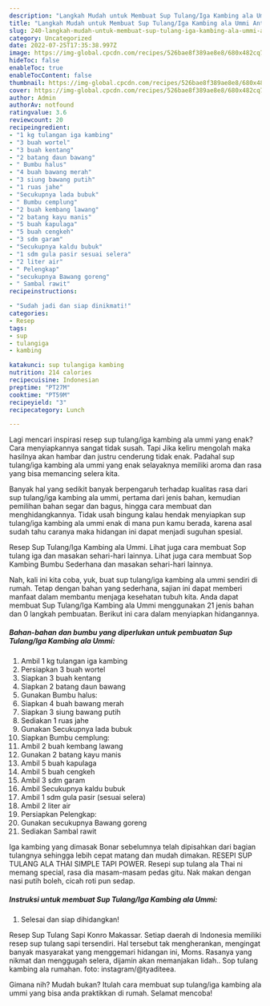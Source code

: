 ```yaml
---
description: "Langkah Mudah untuk Membuat Sup Tulang/Iga Kambing ala Ummi Anti Gagal"
title: "Langkah Mudah untuk Membuat Sup Tulang/Iga Kambing ala Ummi Anti Gagal"
slug: 240-langkah-mudah-untuk-membuat-sup-tulang-iga-kambing-ala-ummi-anti-gagal
category: Uncategorized
date: 2022-07-25T17:35:38.997Z
image: https://img-global.cpcdn.com/recipes/526bae8f389ae8e8/680x482cq70/sup-tulangiga-kambing-ala-ummi-foto-resep-utama.jpg
hideToc: false
enableToc: true
enableTocContent: false
thumbnail: https://img-global.cpcdn.com/recipes/526bae8f389ae8e8/680x482cq70/sup-tulangiga-kambing-ala-ummi-foto-resep-utama.jpg
cover: https://img-global.cpcdn.com/recipes/526bae8f389ae8e8/680x482cq70/sup-tulangiga-kambing-ala-ummi-foto-resep-utama.jpg
author: Admin
authorAv: notfound
ratingvalue: 3.6
reviewcount: 20
recipeingredient:
- "1 kg tulangan iga kambing"
- "3 buah wortel"
- "3 buah kentang"
- "2 batang daun bawang"
- " Bumbu halus"
- "4 buah bawang merah"
- "3 siung bawang putih"
- "1 ruas jahe"
- "Secukupnya lada bubuk"
- " Bumbu cemplung"
- "2 buah kembang lawang"
- "2 batang kayu manis"
- "5 buah kapulaga"
- "5 buah cengkeh"
- "3 sdm garam"
- "Secukupnya kaldu bubuk"
- "1 sdm gula pasir sesuai selera"
- "2 liter air"
- " Pelengkap"
- "secukupnya Bawang goreng"
- " Sambal rawit"
recipeinstructions:

- "Sudah jadi dan siap dinikmati!"
categories:
- Resep
tags:
- sup
- tulangiga
- kambing

katakunci: sup tulangiga kambing 
nutrition: 214 calories
recipecuisine: Indonesian
preptime: "PT27M"
cooktime: "PT59M"
recipeyield: "3"
recipecategory: Lunch

---
```



Lagi mencari inspirasi resep sup tulang/iga kambing ala ummi yang enak? Cara menyiapkannya sangat tidak susah. Tapi Jika keliru mengolah maka hasilnya akan hambar dan justru cenderung tidak enak. Padahal sup tulang/iga kambing ala ummi yang enak selayaknya memiliki aroma dan rasa yang bisa memancing selera kita.


Banyak hal yang sedikit banyak berpengaruh terhadap kualitas rasa dari sup tulang/iga kambing ala ummi, pertama dari jenis bahan, kemudian pemilihan bahan segar dan bagus, hingga cara membuat dan menghidangkannya. Tidak usah bingung kalau hendak menyiapkan sup tulang/iga kambing ala ummi enak di mana pun kamu berada, karena asal sudah tahu caranya maka hidangan ini dapat menjadi suguhan spesial.

Resep Sup Tulang/Iga Kambing ala Ummi. Lihat juga cara membuat Sop tulang iga dan masakan sehari-hari lainnya. Lihat juga cara membuat Sop Kambing Bumbu Sederhana dan masakan sehari-hari lainnya.


Nah, kali ini kita coba, yuk, buat sup tulang/iga kambing ala ummi sendiri di rumah. Tetap dengan bahan yang sederhana, sajian ini dapat memberi manfaat dalam membantu menjaga kesehatan tubuh kita. Anda dapat membuat Sup Tulang/Iga Kambing ala Ummi menggunakan 21 jenis bahan dan 0 langkah pembuatan. Berikut ini cara dalam menyiapkan hidangannya.

<!--inarticleads1-->

##### Bahan-bahan dan bumbu yang diperlukan untuk pembuatan Sup Tulang/Iga Kambing ala Ummi:

1. Ambil 1 kg tulangan iga kambing
1. Persiapkan 3 buah wortel
1. Siapkan 3 buah kentang
1. Siapkan 2 batang daun bawang
1. Gunakan  Bumbu halus:
1. Siapkan 4 buah bawang merah
1. Siapkan 3 siung bawang putih
1. Sediakan 1 ruas jahe
1. Gunakan Secukupnya lada bubuk
1. Siapkan  Bumbu cemplung:
1. Ambil 2 buah kembang lawang
1. Gunakan 2 batang kayu manis
1. Ambil 5 buah kapulaga
1. Ambil 5 buah cengkeh
1. Ambil 3 sdm garam
1. Ambil Secukupnya kaldu bubuk
1. Ambil 1 sdm gula pasir (sesuai selera)
1. Ambil 2 liter air
1. Persiapkan  Pelengkap:
1. Gunakan secukupnya Bawang goreng
1. Sediakan  Sambal rawit


Iga kambing yang dimasak Bonar sebelumnya telah dipisahkan dari bagian tulangnya sehingga lebih cepat matang dan mudah dimakan. RESEPI SUP TULANG ALA THAI SIMPLE TAPI POWER. Resepi sup tulang ala Thai ni memang special, rasa dia masam-masam pedas gitu. Nak makan dengan nasi putih boleh, cicah roti pun sedap. 

<!--inarticleads2-->

##### Instruksi untuk membuat Sup Tulang/Iga Kambing ala Ummi:


1. Selesai dan siap dihidangkan!

Resep Sup Tulang Sapi Konro Makassar. Setiap daerah di Indonesia memiliki resep sup tulang sapi tersendiri. Hal tersebut tak mengherankan, mengingat banyak masyarakat yang menggemari hidangan ini, Moms. Rasanya yang nikmat dan menggugah selera, dijamin akan memanjakan lidah.. Sop tulang kambing ala rumahan. foto: instagram/@tyaditeea. 

Gimana nih? Mudah bukan? Itulah cara membuat sup tulang/iga kambing ala ummi yang bisa anda praktikkan di rumah. Selamat mencoba!
